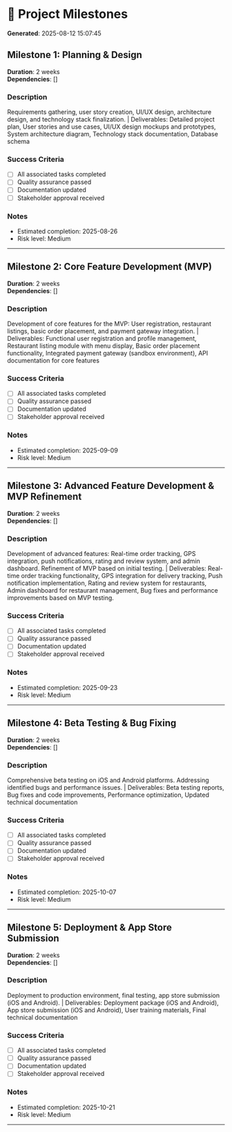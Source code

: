 # 🎯 Project Milestones

**Generated**: 2025-08-12 15:07:45

## Milestone 1: Planning & Design

**Duration**: 2 weeks  
**Dependencies**: []

### Description
Requirements gathering, user story creation, UI/UX design, architecture design, and technology stack finalization. | Deliverables: Detailed project plan, User stories and use cases, UI/UX design mockups and prototypes, System architecture diagram, Technology stack documentation, Database schema

### Success Criteria
- [ ] All associated tasks completed
- [ ] Quality assurance passed
- [ ] Documentation updated
- [ ] Stakeholder approval received

### Notes
- Estimated completion: 2025-08-26
- Risk level: Medium

---

## Milestone 2: Core Feature Development (MVP)

**Duration**: 2 weeks  
**Dependencies**: []

### Description
Development of core features for the MVP: User registration, restaurant listings, basic order placement, and payment gateway integration. | Deliverables: Functional user registration and profile management, Restaurant listing module with menu display, Basic order placement functionality, Integrated payment gateway (sandbox environment), API documentation for core features

### Success Criteria
- [ ] All associated tasks completed
- [ ] Quality assurance passed
- [ ] Documentation updated
- [ ] Stakeholder approval received

### Notes
- Estimated completion: 2025-09-09
- Risk level: Medium

---

## Milestone 3: Advanced Feature Development & MVP Refinement

**Duration**: 2 weeks  
**Dependencies**: []

### Description
Development of advanced features: Real-time order tracking, GPS integration, push notifications, rating and review system, and admin dashboard. Refinement of MVP based on initial testing. | Deliverables: Real-time order tracking functionality, GPS integration for delivery tracking, Push notification implementation, Rating and review system for restaurants, Admin dashboard for restaurant management, Bug fixes and performance improvements based on MVP testing.

### Success Criteria
- [ ] All associated tasks completed
- [ ] Quality assurance passed
- [ ] Documentation updated
- [ ] Stakeholder approval received

### Notes
- Estimated completion: 2025-09-23
- Risk level: Medium

---

## Milestone 4: Beta Testing & Bug Fixing

**Duration**: 2 weeks  
**Dependencies**: []

### Description
Comprehensive beta testing on iOS and Android platforms. Addressing identified bugs and performance issues. | Deliverables: Beta testing reports, Bug fixes and code improvements, Performance optimization, Updated technical documentation

### Success Criteria
- [ ] All associated tasks completed
- [ ] Quality assurance passed
- [ ] Documentation updated
- [ ] Stakeholder approval received

### Notes
- Estimated completion: 2025-10-07
- Risk level: Medium

---

## Milestone 5: Deployment & App Store Submission

**Duration**: 2 weeks  
**Dependencies**: []

### Description
Deployment to production environment, final testing, app store submission (iOS and Android). | Deliverables: Deployment package (iOS and Android), App store submission (iOS and Android), User training materials, Final technical documentation

### Success Criteria
- [ ] All associated tasks completed
- [ ] Quality assurance passed
- [ ] Documentation updated
- [ ] Stakeholder approval received

### Notes
- Estimated completion: 2025-10-21
- Risk level: Medium

---

